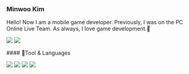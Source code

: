 ### Minwoo Kim

Hello! Now I am a mobile game developer.
Previously, I was on the PC Online Live Team.
As always, I love game development.🌱
<p>
 <img src="https://img.shields.io/badge/Android-3DDC84?style=flat-square&logo=Android&logoColor=white"/>
 <img src="https://img.shields.io/badge/iOS-000000?style=flat-square&logo=iOS&logoColor=white"/>
</p>
#### 💪Tool & Languages
<p>
  <img src="https://img.shields.io/badge/-Unity-orange"/>
  <img src="https://img.shields.io/badge/-Unreal-red"/>
  <img src="https://img.shields.io/badge/-c%23-blueviolet"/>
  <img src="https://img.shields.io/badge/-c++-ff69b4"/>
</p>
